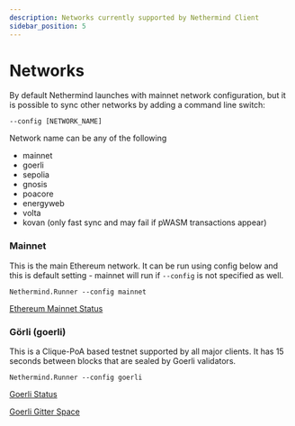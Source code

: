 ```yaml
---
description: Networks currently supported by Nethermind Client
sidebar_position: 5
---
```


# Networks

By default Nethermind launches with mainnet network configuration, but it is possible to sync other networks by adding a
command line switch:

```
--config [NETWORK_NAME]
```

Network name can be any of the following

* mainnet
* goerli
* sepolia
* gnosis
* poacore
* energyweb
* volta
* kovan (only fast sync and may fail if pWASM transactions appear)

### Mainnet

This is the main Ethereum network. It can be run using config below and this is default setting - mainnet will run
if `--config` is not specified as well.

```
Nethermind.Runner --config mainnet
```

[Ethereum Mainnet Status](https://ethstats.net/)

### Görli (goerli)

This is a Clique-PoA based testnet supported by all major clients. It has 15 seconds between blocks that are sealed by
Goerli validators.

```
Nethermind.Runner --config goerli
```

[Goerli Status](https://stats.goerli.net/)

[Goerli Gitter Space](https://gitter.im/goerli/testnet)


